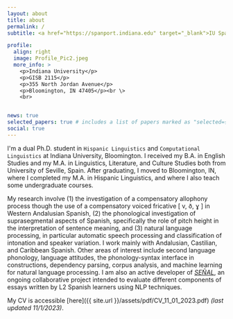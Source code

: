 ```yaml
---
layout: about
title: about
permalink: /
subtitle: <a href="https://spanport.indiana.edu" target="_blank">IU Spanish & Portuguese</a><a> | </a><a href="https://linguistics.indiana.edu" target="_blank">IU Linguistics</a>

profile:
  align: right
  image: Profile_Pic2.jpeg
  more_info: >
    <p>Indiana University</p>
    <p>GISB 2115</p>
    <p>355 North Jordan Avenue</p>  
    <p>Bloomington, IN 47405</p><br \>
    <br>


news: true
selected_papers: true # includes a list of papers marked as "selected={true}"
social: true
---
```

I'm a dual Ph.D. student in `Hispanic Linguistics` and `Computational Linguistics` at Indiana University, Bloomington. I received my B.A. in English Studies and my M.A. in Linguistics, Literature, and Culture Studies both from University of Seville, Spain. After graduating, I moved to Bloomington, IN, where I completed my M.A. in Hispanic Linguistics, and where I also teach some undergraduate courses.

My research involve (1) the investigation of a compensatory allophony process though the use of a compensatory voiced fricative [ v, ð, ɣ ] in Western Andalusian Spanish, (2) the phonological investigation of suprasegmental aspects of Spanish, specifically the role of pitch height in the interpretation of sentence meaning, and (3) natural language processing, in particular automatic speech processing and classification of intonation and speaker variation. I work mainly with Andalusian, Castilian, and Caribbean Spanish. Other areas of interest include second language phonology, language attitudes, the phonology-syntax interface in constructions, dependency parsing, corpus analysis, and machine learning for natural language processing. I am also an active developer of _[SEÑAL](https://www.sarroniz.com/projects/SEÑAL/)_, an ongoing collaborative project intended to evaluate different components of essays written by L2 Spanish learners using NLP techniques. 

My CV is accessible [here]({{ site.url }}/assets/pdf/CV_11_01_2023.pdf) _(last updated 11/1/2023)_.
